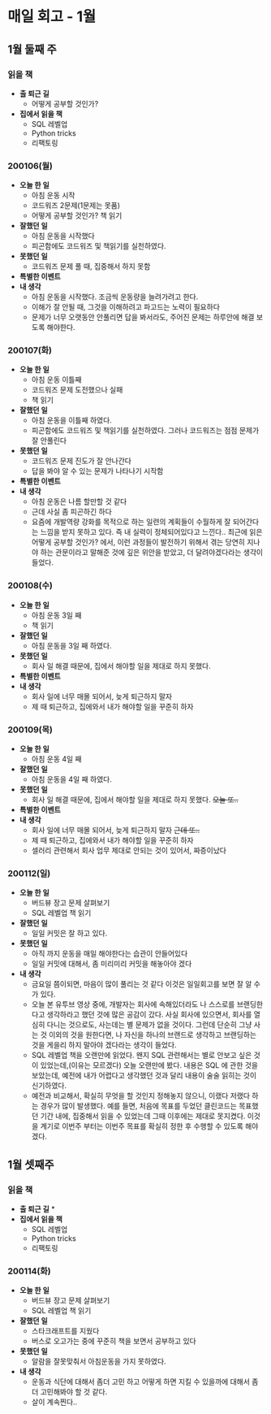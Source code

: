 # 매일 회고 - 1월



## 1월 둘째 주

### 읽을 책

* **출 퇴근 길**
  * 어떻게 공부할 것인가?
* **집에서 읽을 책**
  * SQL 레벨업
  * Python tricks
  * 리팩토링



### 200106(월)

* **오늘 한 일**
  * 아침 운동 시작
  * 코드워즈 2문제(1문제는 못품)
  * 어떻게 공부할 것인가? 책 읽기
* **잘했던 일**
  * 아침 운동을 시작했다
  * 피곤함에도 코드워즈 및 책읽기를 실천하였다.
* **못했던 일**
  * 코드워즈 문제 풀 때, 집중해서 하지 못함
* **특별한 이벤트**
* **내 생각**
  * 아침 운동을 시작했다. 조금씩 운동량을 늘려가려고 한다.
  * 이해가 잘 안될 때, 그것을 이해하려고 파고드는 노력이 필요하다
  * 문제가 너무 오랫동안 안풀리면 답을 봐서라도, 주어진 문제는 하루안에 해결 보도록 해야한다.



### 200107(화)

* **오늘 한 일**
  * 아침 운동 이틀째
  * 코드워즈 문제 도전했으나 실패
  * 책 읽기
* **잘했던 일**
  * 아침 운동을 이틀째 하였다.
  * 피곤함에도 코드워즈 및 책읽기를 실천하였다. 그러나 코드워즈는 점점 문제가 잘 안풀린다
* **못했던 일**
  * 코드워즈 문제 진도가 잘 안나간다
  * 답을 봐야 알 수 있는 문제가 나타나기 시작함
* **특별한 이벤트**
* **내 생각**
  * 아침 운동은 나름 할만할 것 같다
  * 근데 사실 좀 피곤하긴 하다
  * 요즘에 개발역량 강화를 목적으로 하는 일련의 계획들이 수월하게 잘 되어간다는 느낌을 받지 못하고 있다. 즉 내 실력이 정체되어있다고 느낀다.. 최근에 읽은 어떻게 공부할 것인가? 에서, 이런 과정들이 발전하기 위해서 겪는 당연히 지나야 하는 관문이라고 말해준 것에 깊은 위안을 받았고, 더 달려야겠다라는 생각이 들었다.



### 200108(수)

* **오늘 한 일**
  * 아침 운동 3일 째
  * 책 읽기
* **잘했던 일**
  * 아침 운동을 3일 째 하였다.
* **못했던 일**
  * 회사 일 해결 때문에, 집에서 해야할 일을 제대로 하지 못했다.
* **특별한 이벤트**
* **내 생각**
  * 회사 일에 너무 매몰 되어서, 늦게 퇴근하지 말자
  * 제 때 퇴근하고, 집에와서 내가 해야할 일을 꾸준히 하자





### 200109(목)

* **오늘 한 일**
  * 아침 운동 4일 째
* **잘했던 일**
  * 아침 운동을 4일 째 하였다.
* **못했던 일**
  * 회사 일 해결 때문에, 집에서 해야할 일을 제대로 하지 못했다. ~~오늘 또..~~
* **특별한 이벤트**
* **내 생각**
  * 회사 일에 너무 매몰 되어서, 늦게 퇴근하지 말자 ~~근데 또..~~
  * 제 때 퇴근하고, 집에와서 내가 해야할 일을 꾸준히 하자
  * 셀러리 관련해서 회사 업무 제대로 안되는 것이 있어서, 짜증이났다



### 200112(일)

* **오늘 한 일**
  * 버드뷰 장고 문제 살펴보기
  * SQL 레벨업 책 읽기
* **잘했던 일**
  * 일일 커밋은 잘 하고 있다.
* **못했던 일**
  * 아직 까지 운동을 매일 해야한다는 습관이 안들어있다
  * 일일 커밋에 대해서, 좀 미리미리 커밋을 해놓아야 겠다
* **내 생각**
  * 금요일 쯤이되면, 마음이 많이 풀리는 것 같다 이것은 일일회고를 보면 잘 알 수 가 있다.
  * 오늘 본 유투브 영상 중에, 개발자는 회사에 속해있더라도 나 스스로를 브랜딩한다고 생각하라고 했던 것에 많은 공감이 갔다. 사실 회사에 있으면서, 회사를 열심히 다니는 것으로도, 사는데는 별 문제가 없을 것이다. 그런데 단순히 그냥 사는 것 이외의 것을 원한다면, 나 자신을 하나의 브랜드로 생각하고 브랜딩하는 것을 게을리 하지 말아야 겠다라는 생각이 들었다.
  * SQL 레벨업 책을 오랜만에 읽었다. 왠지 SQL 관련해서는 별로 안보고 싶은 것이 있었는데,(이유는 모르겠다) 오늘 오랜만에 봤다. 내용은 SQL 에 관한 것을 보았는데, 예전에 내가 어렵다고 생각했던 것과 달리 내용이 술술 읽히는 것이 신기하였다.
  * 예전과 비교해서, 확실히 무엇을 할 것인지 정해놓지 않으니, 이랬다 저랬다 하는 경우가 많이 발생했다. 예를 들면, 처음에 목표를 두었던 클린코드는 목표했던 기간 내에, 집중해서 읽을 수 있었는데 그때 이후에는 제대로 못지켰다. 이것을 계기로 이번주 부터는 이번주 목표를 확실히 정한 후 수행할 수 있도록 해야겠다.

## 1월 셋째주

### 읽을 책

* **출 퇴근 길**
  * 
* **집에서 읽을 책**
  * SQL 레벨업
  * Python tricks
  * 리팩토링



### 200114(화)

* **오늘 한 일**
  * 버드뷰 장고 문제 살펴보기
  * SQL 레벨업 책 읽기
* **잘했던 일**
  * 스타크래프트를 지웠다
  * 버스로 오고가는 중에 꾸준히 책을 보면서 공부하고 있다
* **못했던 일**
  * 알람을 잘못맞춰서 아침운동을 가지 못하였다.
* **내 생각**
  * 운동과 식단에 대해서 좀더 고민 하고 어떻게 하면 지킬 수 있을까에 대해서 좀 더 고민해봐야 할 것 같다.
  * 살이 계속찐다..

### 